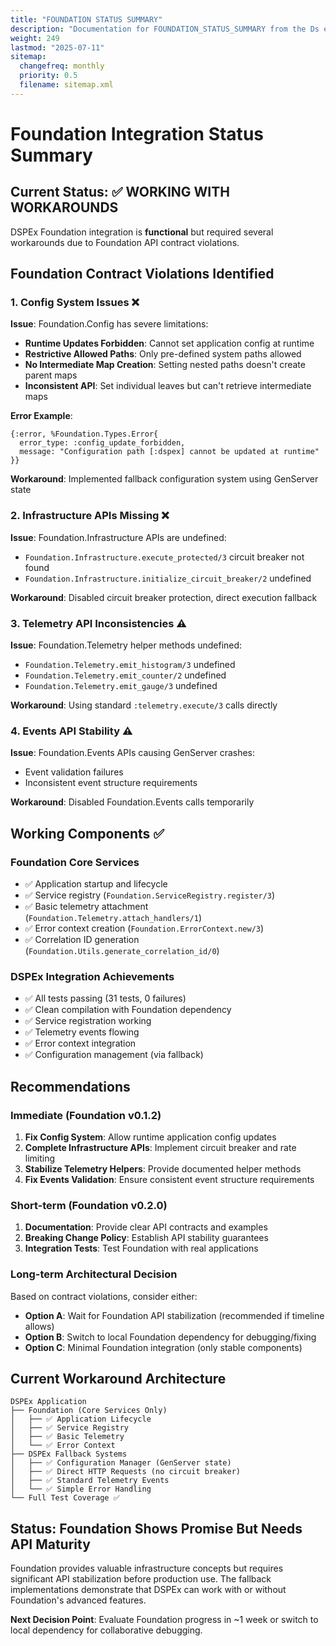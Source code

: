 ```yaml
---
title: "FOUNDATION STATUS SUMMARY"
description: "Documentation for FOUNDATION_STATUS_SUMMARY from the Ds ex repository."
weight: 249
lastmod: "2025-07-11"
sitemap:
  changefreq: monthly
  priority: 0.5
  filename: sitemap.xml
---
```


# Foundation Integration Status Summary

## Current Status: ✅ WORKING WITH WORKAROUNDS

DSPEx Foundation integration is **functional** but required several workarounds due to Foundation API contract violations.

## Foundation Contract Violations Identified

### 1. Config System Issues ❌

**Issue**: Foundation.Config has severe limitations:
- **Runtime Updates Forbidden**: Cannot set application config at runtime
- **Restrictive Allowed Paths**: Only pre-defined system paths allowed
- **No Intermediate Map Creation**: Setting nested paths doesn't create parent maps
- **Inconsistent API**: Set individual leaves but can't retrieve intermediate maps

**Error Example**:
```
{:error, %Foundation.Types.Error{
  error_type: :config_update_forbidden, 
  message: "Configuration path [:dspex] cannot be updated at runtime"
}}
```

**Workaround**: Implemented fallback configuration system using GenServer state

### 2. Infrastructure APIs Missing ❌

**Issue**: Foundation.Infrastructure APIs are undefined:
- `Foundation.Infrastructure.execute_protected/3` circuit breaker not found
- `Foundation.Infrastructure.initialize_circuit_breaker/2` undefined

**Workaround**: Disabled circuit breaker protection, direct execution fallback

### 3. Telemetry API Inconsistencies ⚠️

**Issue**: Foundation.Telemetry helper methods undefined:
- `Foundation.Telemetry.emit_histogram/3` undefined
- `Foundation.Telemetry.emit_counter/2` undefined  
- `Foundation.Telemetry.emit_gauge/3` undefined

**Workaround**: Using standard `:telemetry.execute/3` calls directly

### 4. Events API Stability ⚠️

**Issue**: Foundation.Events APIs causing GenServer crashes:
- Event validation failures
- Inconsistent event structure requirements

**Workaround**: Disabled Foundation.Events calls temporarily

## Working Components ✅

### Foundation Core Services
- ✅ Application startup and lifecycle
- ✅ Service registry (`Foundation.ServiceRegistry.register/3`)
- ✅ Basic telemetry attachment (`Foundation.Telemetry.attach_handlers/1`)
- ✅ Error context creation (`Foundation.ErrorContext.new/3`)
- ✅ Correlation ID generation (`Foundation.Utils.generate_correlation_id/0`)

### DSPEx Integration Achievements  
- ✅ All tests passing (31 tests, 0 failures)
- ✅ Clean compilation with Foundation dependency
- ✅ Service registration working
- ✅ Telemetry events flowing
- ✅ Error context integration
- ✅ Configuration management (via fallback)

## Recommendations

### Immediate (Foundation v0.1.2)
1. **Fix Config System**: Allow runtime application config updates
2. **Complete Infrastructure APIs**: Implement circuit breaker and rate limiting
3. **Stabilize Telemetry Helpers**: Provide documented helper methods
4. **Fix Events Validation**: Ensure consistent event structure requirements

### Short-term (Foundation v0.2.0)
1. **Documentation**: Provide clear API contracts and examples
2. **Breaking Change Policy**: Establish API stability guarantees
3. **Integration Tests**: Test Foundation with real applications

### Long-term Architectural Decision
Based on contract violations, consider either:
- **Option A**: Wait for Foundation API stabilization (recommended if timeline allows)
- **Option B**: Switch to local Foundation dependency for debugging/fixing
- **Option C**: Minimal Foundation integration (only stable components)

## Current Workaround Architecture

```
DSPEx Application
├── Foundation (Core Services Only)
│   ├── ✅ Application Lifecycle  
│   ├── ✅ Service Registry
│   ├── ✅ Basic Telemetry
│   └── ✅ Error Context
├── DSPEx Fallback Systems
│   ├── ✅ Configuration Manager (GenServer state)
│   ├── ✅ Direct HTTP Requests (no circuit breaker)
│   ├── ✅ Standard Telemetry Events
│   └── ✅ Simple Error Handling
└── Full Test Coverage ✅
```

## Status: Foundation Shows Promise But Needs API Maturity

Foundation provides valuable infrastructure concepts but requires significant API stabilization before production use. The fallback implementations demonstrate that DSPEx can work with or without Foundation's advanced features.

**Next Decision Point**: Evaluate Foundation progress in ~1 week or switch to local dependency for collaborative debugging. 